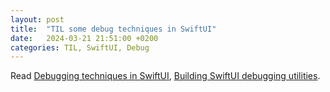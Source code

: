 ```yaml
---
layout: post
title:  "TIL some debug techniques in SwiftUI"
date:   2024-03-21 21:51:00 +0200
categories: TIL, SwiftUI, Debug
---
```

Read [Debugging techniques in SwiftUI](https://abdulahd1996.medium.com/debugging-techniques-in-swiftui-519b1b81cbe4), [Building SwiftUI debugging utilities](https://www.swiftbysundell.com/articles/building-swiftui-debugging-utilities/).
